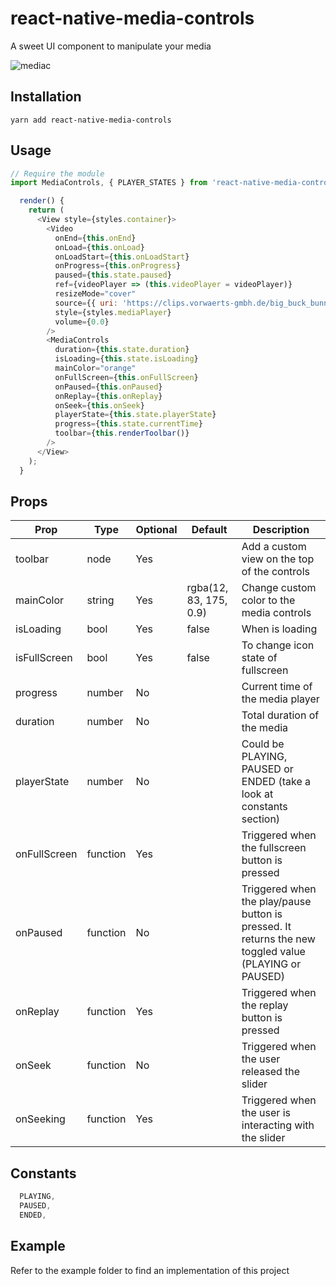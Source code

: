 # react-native-media-controls
A sweet UI component to manipulate your media

![mediac](https://cloud.githubusercontent.com/assets/10927770/16887015/3380f59a-4a9d-11e6-9e3f-8d1ca29aea03.gif)

## Installation
`yarn add react-native-media-controls`

## Usage
```js
// Require the module
import MediaControls, { PLAYER_STATES } from 'react-native-media-controls';

  render() {
    return (
      <View style={styles.container}>
        <Video
          onEnd={this.onEnd}
          onLoad={this.onLoad}
          onLoadStart={this.onLoadStart}
          onProgress={this.onProgress}
          paused={this.state.paused}
          ref={videoPlayer => (this.videoPlayer = videoPlayer)}
          resizeMode="cover"
          source={{ uri: 'https://clips.vorwaerts-gmbh.de/big_buck_bunny.mp4' }}
          style={styles.mediaPlayer}
          volume={0.0}
        />
        <MediaControls
          duration={this.state.duration}
          isLoading={this.state.isLoading}
          mainColor="orange"
          onFullScreen={this.onFullScreen}
          onPaused={this.onPaused}
          onReplay={this.onReplay}
          onSeek={this.onSeek}
          playerState={this.state.playerState}
          progress={this.state.currentTime}
          toolbar={this.renderToolbar()}
        />
      </View>
    );
  }

```
## Props
| Prop         | Type     | Optional | Default                | Description                                                          |
|--------------|----------|----------|------------------------|----------------------------------------------------------------------|
| toolbar      | node     | Yes      |                        | Add a custom view on the top of the controls                         |
| mainColor    | string   | Yes      | rgba(12, 83, 175, 0.9) | Change custom color to the media controls                            |
| isLoading    | bool     | Yes      | false                  | When is loading                                                      |
| isFullScreen | bool     | Yes      | false                  | To change icon state of fullscreen                                   |
| progress     | number   | No       |                        | Current time of the media player                                     |
| duration     | number   | No       |                        | Total duration of the media                                          |
| playerState  | number   | No       |                        | Could be PLAYING, PAUSED or ENDED (take a look at constants section) |
| onFullScreen | function | Yes      |                        | Triggered when the fullscreen button is pressed                      |
| onPaused     | function | No       |                        | Triggered when the play/pause button is pressed. It returns the new toggled value (PLAYING or PAUSED)                     |
| onReplay     | function | Yes      |                        | Triggered when the replay button is pressed                          |
| onSeek       | function | No       |                        | Triggered when the user released the slider                          |
| onSeeking    | function | Yes      |                        | Triggered when the user is interacting with the slider               |

## Constants 
```js
  PLAYING,
  PAUSED,
  ENDED,
```  
## Example
Refer to the example folder to find an implementation of this project

